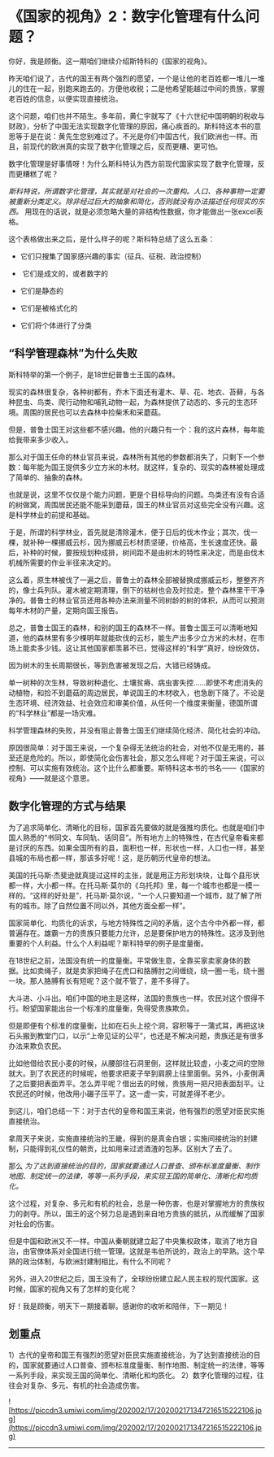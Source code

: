 # 《国家的视角》2：数字化管理有什么问题？

你好，我是顾衡。这一期咱们继续介绍斯特科的《国家的视角》。

昨天咱们说了，古代的国王有两个强烈的愿望，一个是让他的老百姓都一堆儿一堆儿的住在一起，别跑来跑去的，方便他收税；二是他希望能越过中间的贵族，掌握老百姓的信息，以便实现直接统治。

这个问题，咱们也并不陌生。多年前，黄仁宇就写了《十六世纪中国明朝的税收与财政》，分析了中国无法实现数字化管理的原因，痛心疾首的。斯科特这本书的意思等于是在说：黄先生您别难过了。不光是你们中国古代，我们欧洲也一样。而且，前现代的欧洲真的实现了数字化管理之后，反而更糟、更可怕。

数字化管理是好事情呀！为什么斯科特认为西方前现代国家实现了数字化管理，反而更糟糕了呢？

 *斯科特说，所谓数字化管理，其实就是对社会的一次重构。人口、各种事物一定要被重新分类定义。除非经过巨大的抽象和简化，否则就没有办法描述任何现实的东西。* 用现在的话说，就是必须忽略大量的非结构性数据，你才能做出一张excel表格。

这个表格做出来之后，是什么样子的呢？斯科特总结了这么五条：

* 它们只搜集了国家感兴趣的事实（征兵、征税、政治控制）

*  它们是成文的，或者数字的

* 它们是静态的

* 它们是被格式化的

* 它们将个体进行了分类

## “科学管理森林”为什么失败

斯科特举的第一个例子，是18世纪普鲁士王国的森林。

现实的森林很复杂，各种树都有，乔木下面还有灌木、草、花、地衣、苔藓，与各种昆虫、鸟类、爬行动物和哺乳动物一起，为森林提供了动态的、多元的生态环境。周围的居民也可以去森林中捡柴禾和采蘑菇。

但是，普鲁士国王对这些都不感兴趣。他的兴趣只有一个：我的这片森林，每年能给我带来多少收入。

那么对于国王任命的林业官员来说，森林所有其他的参数都消失了，只剩下一个参数：每年能为国王提供多少立方米的木材。就这样，复杂的、现实的森林被处理成了简单的、抽象的森林。

也就是说，这里不仅仅是个能力问题，更是个目标导向的问题。鸟类还有没有合适的树做窝，周围居民还能不能采到蘑菇，国王的林业官员对这些完全没有兴趣。这是科学林业的前提和基础。

于是，所谓的科学林业，首先就是清除灌木，便于日后的伐木作业；其次，伐一棵，就补种一棵挪威云杉，因为挪威云杉材质坚硬，价格高，生长速度还快。最后，补种的时候，要按规划种成排，树间距不是由树木的特性来决定，而是由伐木机械所需要的作业半径来决定的。

这么着，原生林被伐了一遍之后，普鲁士的森林全部被替换成挪威云杉，整整齐齐的，像士兵列队。灌木被定期清理，倒下的枯树也会及时拉走。整个森林里干干净净的。普鲁士的林业官员还用各种办法来测量不同树龄的树的体积，从而可以预测每年木材的产量，定期向国王报告。

总之，普鲁士国王的森林，和别的国王的森林不一样。普鲁士国王可以清晰地知道，他的森林里有多少棵明年就能砍伐的云杉，能生产出多少立方米的木材，在市场上能卖多少钱。这让其他国家都羡慕不已，觉得这样的“科学”真好，纷纷效仿。

因为树木的生长周期很长，等到危害被发现之后，大错已经铸成。

单一树种的次生林，导致树种退化、土壤贫瘠、病虫害失控……即使不考虑消失的动植物，和捡不到蘑菇的周边居民，单说国王的木材收入，也急剧下降了。不论是生态环境、经济效益、社会效应和审美价值，从任何一个维度来衡量，德国所谓的“科学林业”都是一场灾难。

科学管理森林的失败，并没有阻止普鲁士国王们继续简化经济、简化社会的冲动。

原因很简单：对于国王来说，一个复杂得无法统治的社会，对他不仅是无用的，甚至还是危险的。所以，即使简化会伤害社会，那又怎么样呢？对于国王来说，可以控制、可以实施有效统治。这个比什么都重要。斯特科这本书的书名——《国家的视角》——就是这个意思。

## 数字化管理的方式与结果

为了追求简单化、清晰化的目标，国家首先要做的就是强推均质化。也就是咱们中国人熟悉的“书同文、车同轨、话同音”。所有地方上的特殊性，在古代皇帝看来都是讨厌的东西。如果全国所有的县，面积也一样，形状也一样，人口也一样，甚至县城的布局也都一样，那该多好呢！这，是历朝历代皇帝的想法。

美国的托马斯·杰斐逊就真提过这样的主张，就是用正方形划块块，让每个县形状都一样，大小都一样。在托马斯·莫尔的《乌托邦》里，每一个城市也都是一模一样的。“这样的好处是”，托马斯·莫尔说，“一个人只要知道一个城市，就了解了所有的城市。除了自然位置不同以外，其他方面全都一样”。

国家简单化、均质化的诉求，与地方特殊性之间的矛盾，这个古今中外都一样，都普遍存在。雄霸一方的贵族只要能力允许，总是要保护地方的特殊性。这涉及到他重要的个人利益。什么个人利益呢？斯科特举的例子是度量衡。

在18世纪之前，法国没有统一的度量衡。平常做生意，全靠买家卖家身体的数据。比如卖绳子，就是卖家把绳子在虎口和胳膊肘之间缠绕，绕一圈一毛，绕十圈一块。那人胳膊有长有短呢？这个就不管了，差不多得了。

大斗进、小斗出。咱们中国的地主是这样，法国的贵族也一样。农民对这个恨得不行。盼望国家能出台一个标准的度量衡，免得受贵族欺负。

但是即便有个标准的度量衡，比如在石头上挖个洞，容积等于一蒲式耳，再把这块石头搬到教堂门口，以示“上帝见证的公平”，也还是不解决问题，贵族还是有很多办法来欺负农民。

比如他借给农民小麦的时候，从腰部往石洞里倒，这样就比较虚，小麦之间的空隙就大。到了农民还的时候呢，他要求把麦子举到肩膀上往里面倒。另外，小麦倒满了之后要把表面弄平。怎么弄平呢？借出去的时候，贵族用一把尺把表面刮平。让农民还的时候，他改用小碾子压平了。这一虚一实，可就差得不老少。

到这儿，咱们总结一下：对于古代的皇帝和国王来说，他有强烈的愿望对臣民实施直接统治。

拿周天子来说，实施直接统治的王畿，得到的是真金白银；实施间接统治的封建制，只能得到礼仪性的朝贡，比如用来过滤酒渣的包茅。区别大了去了。

那么 *为了达到直接统治的目的，国家就要通过人口普查、颁布标准度量衡、制作地图、制定统一的法律，等等一系列手段，来实现王国的简单化、清晰化和均质化。*

这个过程，对复杂、多元和有机的社会，总是一种伤害，也是对掌握地方的贵族权力的剥夺。所以，国王的这个努力总是遇到来自地方贵族的抵抗，从而缓解了国家对社会的伤害。

但是中国和欧洲又不一样。中国从秦朝就建立起了中央集权政体，取消了地方自治，由官僚体系对全国进行统一管理。这就是韦伯所说的，政治上的早熟。这个早熟的政治体制，与欧洲封建制相比，有什么不同呢？

另外，进入20世纪之后，国王没有了，全球纷纷建立起人民主权的现代国家。这时候，国家的视角又有了怎样的变化呢？

好！我是顾衡，明天下一期接着聊。感谢你的收听和陪伴，下一期见！

## 划重点

1）古代的皇帝和国王有强烈的愿望对臣民实施直接统治，为了达到直接统治的目的，国家就要通过人口普查、颁布标准度量衡、制作地图、制定统一的法律，等等一系列手段，来实现王国的简单化、清晰化和均质化。
2）数字化管理的过程，往往会对复杂、多元、有机的社会造成伤害。

![https://piccdn3.umiwi.com/img/202002/17/202002171347216515222106.jpg](https://piccdn3.umiwi.com/img/202002/17/202002171347216515222106.jpg)

---
